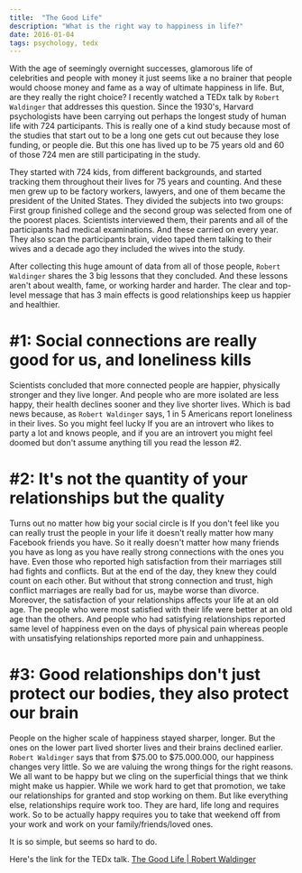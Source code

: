 ```yaml
---
title:  "The Good Life"
description: "What is the right way to happiness in life?"
date: 2016-01-04
tags: psychology, tedx
---
```


With the age of seemingly overnight successes, glamorous life of celebrities and people with money it just seems like a no brainer that people would choose money and fame as a way of ultimate happiness in life. But, are they really the right choice? I recently watched a TEDx talk by `Robert Waldinger` that addresses this question. Since the 1930's, Harvard psychologists have been carrying out perhaps the longest study of human life with 724 participants. This is really one of a kind study because most of the studies that start out to be a long one gets cut out because they lose funding, or people die. But this one has lived up to be 75 years old and 60 of those 724 men are still participating in the study.

They started with 724 kids, from different backgrounds, and started tracking them throughout their lives for 75 years and counting. And these men grew up to be factory workers, lawyers, and one of them became the president of the United States. They divided the subjects into two groups: First group finished college and the second group was selected from one of the poorest places. Scientists interviewed them, their parents and all of the participants had medical examinations. And these carried on every year. They also scan the participants brain, video taped them talking to their wives and a decade ago they included the wives into the study.

After collecting this huge amount of data from all of those people, `Robert Waldinger` shares the 3 big lessons that they concluded. And these lessons aren't about wealth, fame, or working harder and harder. The clear and top-level message that has 3 main effects is good relationships keep us happier and healthier.

# #1: Social connections are really good for us, and loneliness kills

Scientists concluded that more connected people are happier, physically stronger and they live longer. And people who are more isolated are less happy, their health declines sooner and they live shorter lives. Which is bad news because, as `Robert Waldinger` says, 1 in 5 Americans report loneliness in their lives. So you might feel lucky If you are an introvert who likes to party a lot and knows people, and if you are an introvert you might feel doomed but don't assume anything till you read the lesson #2.

# #2: It's not the quantity of your relationships but the quality

Turns out no matter how big your social circle is If you don't feel like you can really trust the people in your life it doesn't really matter how many Facebook friends you have. So it really doesn't matter how many friends you have as long as you have really strong connections with the ones you have. Even those who reported high satisfaction from their marriages still had fights and conflicts. But at the end of the day, they knew they could count on each other. But without that strong connection and trust, high conflict marriages are really bad for us, maybe worse than divorce. Moreover, the satisfaction of your relationships affects your life at an old age. The people who were most satisfied with their life were better at an old age than the others. And people who had satisfying relationships reported same level of happiness even on the days of physical pain whereas people with unsatisfying relationships reported more pain and unhappiness.

# #3: Good relationships don't just protect our bodies, they also protect our brain

People on the higher scale of happiness stayed sharper, longer. But the ones on the lower part lived shorter lives and their brains declined earlier. `Robert Waldinger` says that from $75.00 to $75.000.000, our happiness changes very little. So we are valuing the wrong things for the right reasons. We all want to be happy but we cling on the superficial things that we think might make us happier. While we work hard to get that promotion, we take our relationships for granted and stop working on them. But like everything else, relationships require work too. They are hard, life long and requires work. So to be actually happy requires you to take that weekend off from your work and work on your family/friends/loved ones.

It is so simple, but seems so hard to do.

Here's the link for the TEDx talk.
[The Good Life | Robert Waldinger][talk_link]

[talk_link]: https://www.youtube.com/watch?v=q-7zAkwAOYg
